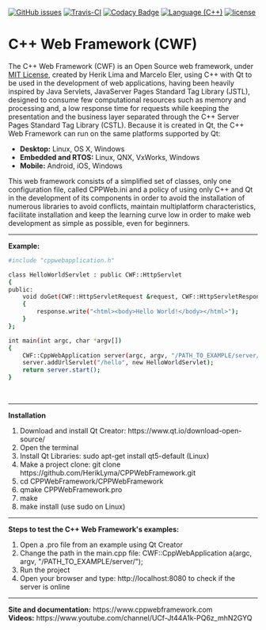 [![GitHub issues](https://img.shields.io/github/issues/HerikLyma/CPPWebFramework.svg)](https://github.com/HerikLyma/CPPWebFramework/issues)
[![Travis-CI](https://travis-ci.org/HerikLyma/CPPWebFramework.svg?branch=master)](https://travis-ci.org/HerikLyma/CPPWebFramework)
[![Codacy Badge](https://api.codacy.com/project/badge/Grade/8b818182369744f0af42a52785f7b5fe)](https://www.codacy.com/app/HerikLyma/CPPWebFramework?utm_source=github.com&amp;utm_medium=referral&amp;utm_content=HerikLyma/CPPWebFramework&amp;utm_campaign=Badge_Grade)
[![Language (C++)](https://img.shields.io/badge/powered_by-C++-green.svg?style=flat-square)](https://isocpp.org/)
[![license](https://img.shields.io/github/license/mashape/apistatus.svg)](https://github.com/HerikLyma/CPPWebFramework/blob/master/LICENSE.txt)


# C++ Web Framework (CWF)



The C++ Web Framework (CWF) is an Open Source web framework, under <a href="https://github.com/HerikLyma/CPPWebFramework/blob/master/LICENSE.txt">MIT License</a>, 
created by Herik Lima and Marcelo Eler, using C++ with Qt to be used in the development of web applications, having been heavily inspired by 
Java Servlets, JavaServer Pages Standard Tag Library (JSTL), designed to consume few computational resources such as memory and processing and, a low response time for requests 
while keeping the presentation and the business layer separated through the C++ Server Pages Standard Tag Library (CSTL). 
Because it is created in Qt, the C++ Web Framework can run on the same platforms supported by Qt:

<ul>
    <li><b>Desktop:</b> Linux, OS X, Windows</li>
    <li><b>Embedded and RTOS:</b> Linux, QNX, VxWorks, Windows</li>
    <li><b>Mobile:</b> Android, iOS, Windows</li>
</ul>

This web framework consists of a simplified set of classes, only one configuration file, called CPPWeb.ini and a policy of using only C++ and Qt in the development of its components in order to avoid the installation of numerous libraries to avoid conflicts, maintain multiplatform characteristics, facilitate installation and keep the learning curve low in order to make web development as simple as possible, 
even for beginners.

<hr/><b>Example:</b></br>

```sh
#include "cppwebapplication.h"

class HelloWorldServlet : public CWF::HttpServlet
{
public:
    void doGet(CWF::HttpServletRequest &request, CWF::HttpServletResponse &response) override
    {
        response.write("<html><body>Hello World!</body></html>");
    }
};

int main(int argc, char *argv[])
{
    CWF::CppWebApplication server(argc, argv, "/PATH_TO_EXAMPLE/server/");
    server.addUrlServlet("/hello", new HelloWorldServlet);
    return server.start();
}
```

</br><hr/><b>Installation</b></br>
<ol>
    <li>Download and install Qt Creator: https://www.qt.io/download-open-source/</li>
    <li>Open the terminal</li>
    <li>Install Qt Libraries: sudo apt-get install qt5-default (Linux)</li>
    <li>Make a project clone: git clone https://github.com/HerikLyma/CPPWebFramework.git</li>
    <li>cd CPPWebFramework/CPPWebFramework</li>
    <li>qmake CPPWebFramework.pro</li>
    <li>make</li>
    <li>make install (use sudo on Linux)</li>
</ol><hr/>

<b>Steps to test the C++ Web Framework's examples:</b></br>
<ol>
    <li>Open a .pro file from an example using Qt Creator</li>
    <li>Change the path in the main.cpp file: CWF::CppWebApplication a(argc, argv, "/PATH_TO_EXAMPLE/server/");</li>
    <li>Run the project</li>
    <li>Open your browser and type: http://localhost:8080 to check if the server is online</li>
</ol>

<hr/><b>Site and documentation:</b> https://www.cppwebframework.com <br>
<b>Videos:</b> https://www.youtube.com/channel/UCf-Jt44A1k-PQ6z_mhN2GYQ
